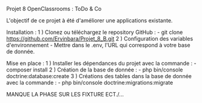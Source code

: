 Projet 8 OpenClassrooms : ToDo & Co

L'objectif de ce projet à été d'améliorer une applications existante.


Installation : 
1 ) Clonez ou téléchargez le repository GitHub :
    - git clone https://github.com/Ervinbara/Projet_8_B.git
2 ) Configuration des variables d'environnement
    - Mettre dans le .env, l'URL qui correspond à votre base de donnée.

Mise en place : 
1 ) Installer les dépendances du projet avec la commande :
    - composer install
2 ) Création de la base de donnée :
    - php bin/console doctrine:database:create
3 ) Créations des tables dans la base de donnée avec la commande :
    - php bin/console doctrine:migrations:migrate

MANQUE LA PHASE SUR LES FIXTURE ECT./...